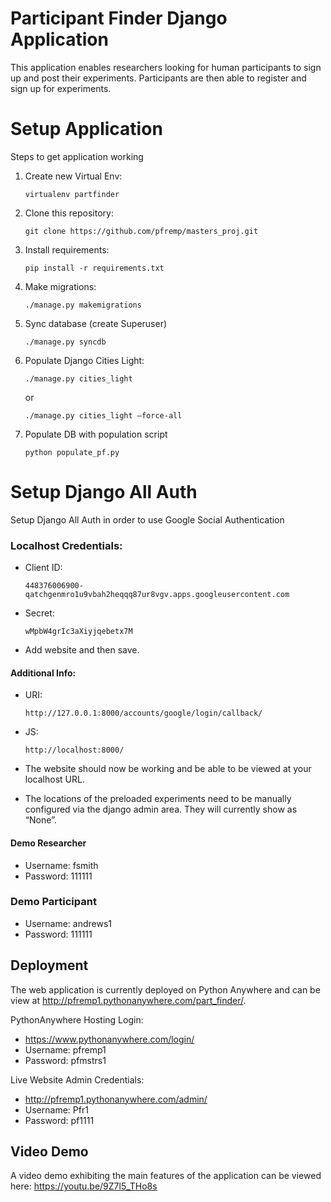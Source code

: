 # Participant Finder Django Application
This application enables researchers looking for human participants to sign up and post their experiments. Participants are then able to register and sign up for experiments.
# Setup Application 

Steps to get application working

1. Create new Virtual Env: 
    ```
    virtualenv partfinder
    ```
2. Clone this repository:
    ```
    git clone https://github.com/pfremp/masters_proj.git
    ```
3. Install requirements:
   ```
   pip install -r requirements.txt
   ```
4. Make migrations:
   ```
   ./manage.py makemigrations
   ```
5. Sync database (create Superuser)
   ```
   ./manage.py syncdb
   ```
6. Populate Django Cities Light:
    ```
    ./manage.py cities_light
    ```
    or
    ```
    ./manage.py cities_light —force-all
    ```
7. Populate DB with population script
    ```
    python populate_pf.py
    ```

# Setup Django All Auth
Setup Django All Auth in order to use Google Social Authentication
### Localhost Credentials:
 - Client ID: 
     ```
     448376006900-qatchgenmro1u9vbah2heqqq87ur8vgv.apps.googleusercontent.com
    ```
 - Secret:
    ```
    wMpbW4grIc3aXiyjqebetx7M
    ```
 - Add website and then save.

#### Additional Info:
 - URI:
    ```
    http://127.0.0.1:8000/accounts/google/login/callback/
    ```
 - JS:
    ```
    http://localhost:8000/
    ```
 - The website should now be working and be able to be viewed at your localhost URL.

* The locations of the preloaded experiments need to be manually configured via the django admin area. They will currently show as “None”.

#### Demo Researcher
 - Username: fsmith 
 - Password: 111111
### Demo Participant
 - Username: andrews1 
 - Password: 111111

## Deployment
The web application is currently deployed on Python Anywhere and can be view at http://pfremp1.pythonanywhere.com/part_finder/.

PythonAnywhere Hosting Login:
 - https://www.pythonanywhere.com/login/
 - Username: pfremp1 
 - Password: pfmstrs1

Live Website Admin Credentials:
 - http://pfremp1.pythonanywhere.com/admin/
 - Username: Pfr1 
 - Password: pf1111



## Video Demo
A video demo exhibiting the main features of the application can be viewed here: https://youtu.be/9Z7l5_THo8s

